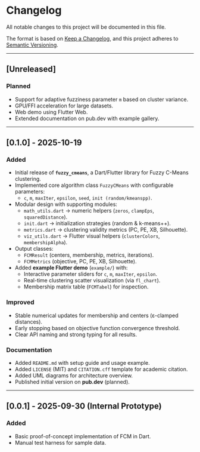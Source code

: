 # Changelog
All notable changes to this project will be documented in this file.

The format is based on [Keep a Changelog](https://keepachangelog.com/en/1.1.0/),
and this project adheres to [Semantic Versioning](https://semver.org/spec/v2.0.0.html).

---

## [Unreleased]
### Planned
- Support for adaptive fuzziness parameter `m` based on cluster variance.
- GPU/FFI acceleration for large datasets.
- Web demo using Flutter Web.
- Extended documentation on pub.dev with example gallery.

---

## [0.1.0] - 2025-10-19
### Added
- Initial release of **`fuzzy_cmeans`**, a Dart/Flutter library for Fuzzy C-Means clustering.
- Implemented core algorithm class `FuzzyCMeans` with configurable parameters:
  - `c`, `m`, `maxIter`, `epsilon`, `seed`, `init (random/kmeanspp)`.
- Modular design with supporting modules:
  - `math_utils.dart` → numeric helpers (`zeros`, `clampEps`, `squaredDistance`).
  - `init.dart` → initialization strategies (random & k-means++).
  - `metrics.dart` → clustering validity metrics (PC, PE, XB, Silhouette).
  - `viz_utils.dart` → Flutter visual helpers (`clusterColors`, `membershipAlpha`).
- Output classes:
  - `FCMResult` (centers, membership, metrics, iterations).
  - `FCMMetrics` (objective, PC, PE, XB, Silhouette).
- Added **example Flutter demo** (`example/`) with:
  - Interactive parameter sliders for `c`, `m`, `maxIter`, `epsilon`.
  - Real-time clustering scatter visualization (via `fl_chart`).
  - Membership matrix table (`FCMTabel`) for inspection.

### Improved
- Stable numerical updates for membership and centers (ε-clamped distances).
- Early stopping based on objective function convergence threshold.
- Clear API naming and strong typing for all results.

### Documentation
- Added `README.md` with setup guide and usage example.
- Added `LICENSE` (MIT) and `CITATION.cff` template for academic citation.
- Added UML diagrams for architecture overview.
- Published initial version on **pub.dev** (planned).

---

## [0.0.1] - 2025-09-30 (Internal Prototype)
### Added
- Basic proof-of-concept implementation of FCM in Dart.
- Manual test harness for sample data.

